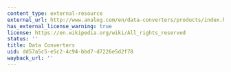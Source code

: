 ```yaml
---
content_type: external-resource
external_url: http://www.analog.com/en/data-converters/products/index.html
has_external_license_warning: true
license: https://en.wikipedia.org/wiki/All_rights_reserved
status: ''
title: Data Converters
uid: dd57a5c5-e5c2-4c94-bbd7-d7226e5d2f78
wayback_url: ''
---
```


